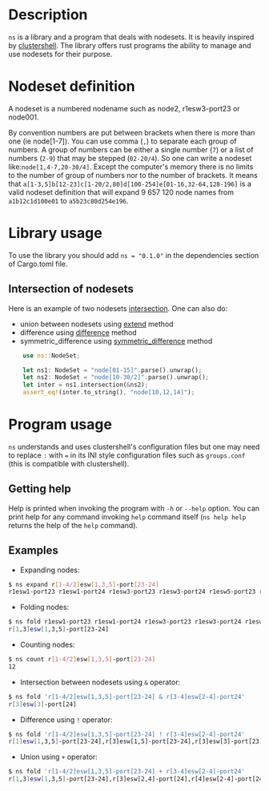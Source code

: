# Description

`ns` is a library and a program that deals with nodesets. It is heavily inspired by [clustershell](https://cea-hpc.github.io/clustershell/). The library offers rust programs the ability to manage and use nodesets for their purpose.


# Nodeset definition

A nodeset is a numbered nodename such as node2, r1esw3-port23 or node001.

By convention numbers are put between brackets when there is more than one (ie node[1-7]). You can use comma (`,`) to separate each group of numbers. A group of numbers can be either a single number (`7`) or a list of numbers (`2-9`) that may be stepped (`02-20/4`). So one can write a nodeset like:`node[1,4-7,20-30/4]`. Except the computer's memory there is no limits to the number of group of numbers nor to the number of brackets. It means that `a[1-3,5]b[12-23]c[1-20/2,80]d[100-254]e[01-16,32-64,128-196]` is a valid nodeset definition that will expand 9 657 120 node names from `a1b12c1d100e01` to `a5b23c80d254e196`.


# Library usage

To use the library you should add `ns = "0.1.0"` in the dependencies section of Cargo.toml file.

## Intersection of nodesets

Here is an example of two nodesets [intersection](`NodeSet::intersection`). One can also do:
  * union between nodesets using [extend](`NodeSet::extend`) method
  * difference using [difference](`NodeSet::difference`) method
  * symmetric_difference using [symmetric_difference](`NodeSet::symmetric_difference`) method

```rust
    use ns::NodeSet;

    let ns1: NodeSet = "node[01-15]".parse().unwrap();
    let ns2: NodeSet = "node[10-30/2]".parse().unwrap();
    let inter = ns1.intersection(&ns2);
    assert_eq!(inter.to_string(), "node[10,12,14]");
```


# Program usage

`ns` understands and uses clustershell's configuration files but one may need to replace `:` with `=` in its INI style configuration files such as `groups.conf` (this is compatible with clustershell).

## Getting help

Help is printed when invoking the program with `-h` or `--help` option. You can print help for any command invoking `help` command itself (`ns help help` returns the help of the `help` command).

## Examples

* Expanding nodes:
```bash
$ ns expand r[1-4/2]esw[1,3,5]-port[23-24]
r1esw1-port23 r1esw1-port24 r1esw3-port23 r1esw3-port24 r1esw5-port23 r1esw5-port24 r3esw1-port23 r3esw1-port24 r3esw3-port23 r3esw3-port24 r3esw5-port23 r3esw5-port24
```
* Folding nodes:
```bash
$ ns fold r1esw1-port23 r1esw1-port24 r1esw3-port23 r1esw3-port24 r1esw5-port23 r1esw5-port24 r3esw1-port23 r3esw1-port24 r3esw3-port23 r3esw3-port24 r3esw5-port23 r3esw5-port24
r[1,3]esw[1,3,5]-port[23-24]
```
* Counting nodes:
```bash
$ ns count r[1-4/2]esw[1,3,5]-port[23-24]
12
```
* Intersection between nodesets using `&` operator:
```bash
$ ns fold 'r[1-4/2]esw[1,3,5]-port[23-24] & r[3-4]esw[2-4]-port24'
r[3]esw[3]-port[24]
```
* Difference using `!` operator:
```bash
$ ns fold 'r[1-4/2]esw[1,3,5]-port[23-24] ! r[3-4]esw[2-4]-port24'
r[1]esw[1,3,5]-port[23-24],r[3]esw[1,5]-port[23-24],r[3]esw[3]-port[23]
```
* Union using `+` operator:
```bash
$ ns fold 'r[1-4/2]esw[1,3,5]-port[23-24] + r[3-4]esw[2-4]-port24'
r[1,3]esw[1,3,5]-port[23-24],r[3]esw[2,4]-port[24],r[4]esw[2-4]-port[24]
```
